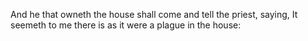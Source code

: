 And he that owneth the house shall come and tell the priest, saying, It seemeth to me there is as it were a plague in the house:
